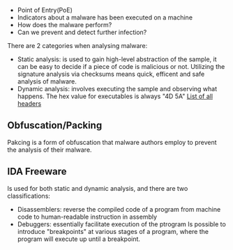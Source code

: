 *   Point of Entry(PoE)
*   Indicators about a malware has been executed on a machine
*   How does the malware perform?
*   Can we prevent and detect further infection?

There are 2 categories when analysing malware:
*   Static analysis: is used to gain high-level abstraction of the sample, it can be easy to decide if a piece of code is malicious or not. Utilizing the signature analysis via checksums means quick, efficent and safe analysis of malware.
*   Dynamic analysis: involves executing the sample and observing what happens.
The hex value for executables is always "4D 5A"
[List of all headers](https://www.garykessler.net/library/file_sigs.html)

## Obfuscation/Packing

Pakcing is a form of obfuscation that malware authors employ to prevent the analysis of their malware.

## IDA Freeware

Is used for both static and dynamic analysis, and there are two classifications:
*   Disassemblers: reverse the compiled code of a program from machine code to human-readable instruction in assembly
*   Debuggers: essentially facilitate execution of the ptrogram 
Is possible to introduce "breakpoints" at various stages of a program, where the program will execute up until a breakpoint.